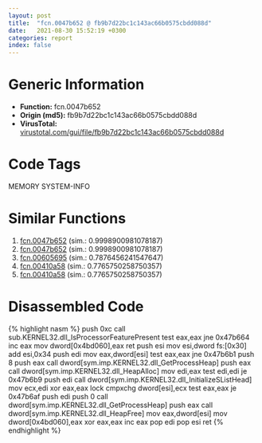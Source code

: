 ```yaml
---
layout: post
title:  "fcn.0047b652 @ fb9b7d22bc1c143ac66b0575cbdd088d"
date:   2021-08-30 15:52:19 +0300
categories: report
index: false
---
```


# Generic Information
- **Function:** fcn.0047b652
- **Origin (md5):** fb9b7d22bc1c143ac66b0575cbdd088d
- **VirusTotal:** [virustotal.com/gui/file/fb9b7d22bc1c143ac66b0575cbdd088d][virustotal_ref]

# Code Tags
<span class="tag" id="MEMORY">MEMORY</span>
<span class="tag" id="SYSTEM-INFO">SYSTEM-INFO</span>


# Similar Functions

1. [fcn.0047b652][similar_1_ref] (sim.: 0.9998900981078187)
2. [fcn.0047b652][similar_2_ref] (sim.: 0.9998900981078187)
3. [fcn.00605695][similar_3_ref] (sim.: 0.7876456241547647)
4. [fcn.00410a58][similar_4_ref] (sim.: 0.7765750258750357)
5. [fcn.00410a58][similar_5_ref] (sim.: 0.7765750258750357)


# Disassembled Code

{% highlight nasm %}
push 0xc
call sub.KERNEL32.dll_IsProcessorFeaturePresent
test eax,eax
jne 0x47b664
inc eax
mov dword[0x4bd060],eax
ret 
push esi
mov esi,dword fs:[0x30]
add esi,0x34
push edi
mov eax,dword[esi]
test eax,eax
jne 0x47b6b1
push 8
push eax
call dword[sym.imp.KERNEL32.dll_GetProcessHeap]
push eax
call dword[sym.imp.KERNEL32.dll_HeapAlloc]
mov edi,eax
test edi,edi
je 0x47b6b9
push edi
call dword[sym.imp.KERNEL32.dll_InitializeSListHead]
mov ecx,edi
xor eax,eax
lock cmpxchg dword[esi],ecx
test eax,eax
je 0x47b6af
push edi
push 0
call dword[sym.imp.KERNEL32.dll_GetProcessHeap]
push eax
call dword[sym.imp.KERNEL32.dll_HeapFree]
mov eax,dword[esi]
mov dword[0x4bd060],eax
xor eax,eax
inc eax
pop edi
pop esi
ret 
{% endhighlight %}


[similar_1_ref]: /report/fcn.0047b652@912f1d013a0d6151bc7a7cef6da1b2a0
[similar_2_ref]: /report/fcn.0047b652@152885a790b99953ce23874f0947b7bd
[similar_3_ref]: /report/fcn.00605695@52d540e8e13e0f0bbb8946b2363a382d
[similar_4_ref]: /report/fcn.00410a58@4c537a3700803bd0868438c678e579fa
[similar_5_ref]: /report/fcn.00410a58@bdd97566e720668726279189e068b6a8
[virustotal_ref]: https://www.virustotal.com/gui/file/fb9b7d22bc1c143ac66b0575cbdd088d